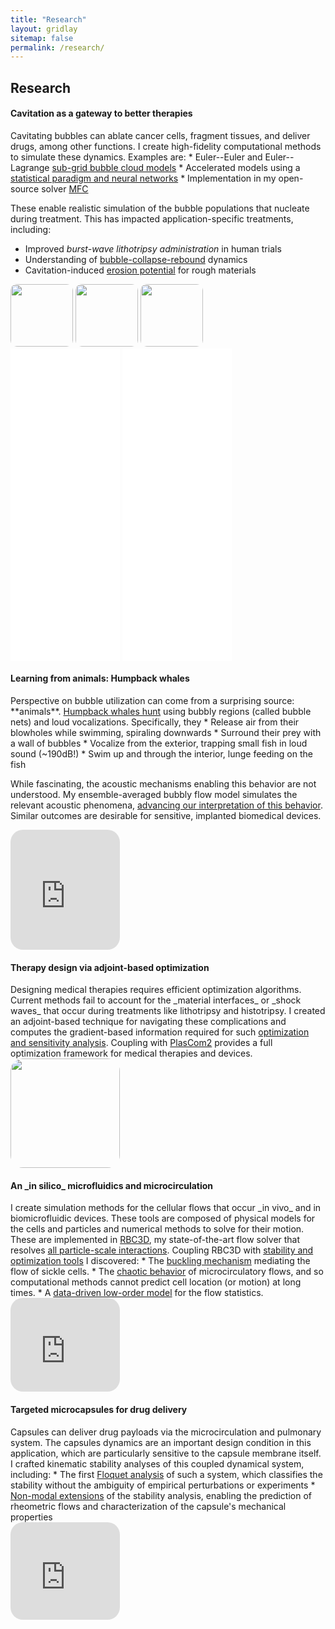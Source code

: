 ```yaml
---
title: "Research"
layout: gridlay
sitemap: false
permalink: /research/
---
```



## Research


<style>
img{
  border-radius: 10px;
}
.col-md-3 {
  margin-top:10px;
  margin-bottom:10px;
  padding:0px;
  display:block;
  overflow:hidden;
  text-align:center;
  display: table-cell;
  background: white;
  border-radius: 20px;
  height: auto;
  <!-- border: 1px solid black; -->
}
iframe {
  margin:0;
  padding:0;
  width: 175px;
  display: inline;
  vertical-align: middle;
}
</style>

<div class="jumbotron">
<div class="row align-items-end">
<div class="col-md-9 col-sm-12">
 <h4>Cavitation as a gateway to better therapies</h4>
Cavitating bubbles can ablate cancer cells, fragment tissues, and deliver drugs, among other functions.
I create high-fidelity computational methods to simulate these dynamics.
Examples are:
* Euler--Euler and Euler--Lagrange <a href="{{ site.url }}{{ site.baseurl }}/papers/bryngelson-IJMF-19.pdf" target="_blank">sub-grid bubble cloud models</a>
* Accelerated models using a <a href="{{ site.url }}{{ site.baseurl }}/papers/bryngelson-IJMF-20.pdf" target="_blank">statistical paradigm and neural networks</a>
* Implementation in my open-source solver <a href="{{ site.url }}{{ site.baseurl }}/papers/bryngelson-CPC-19.pdf" target="_blank">MFC</a>

These enable realistic simulation of the bubble populations that nucleate during treatment.
This has impacted application-specific treatments, including:
* Improved _burst-wave lithotripsy administration_ in human trials 
* Understanding of <a href="{{ site.url }}{{ site.baseurl }}/papers/bryngelson-JCP-20.pdf" target="_blank">bubble-collapse-rebound</a> dynamics
* Cavitation-induced <a href="{{ site.url }}{{ site.baseurl }}/papers/bryngelson-JFM-19.pdf" target="_blank">erosion potential</a> for rough materials
 

 
</div>
  
<div class="col-md-6 col-sm-12" style="background-color:transparent;">
  <img src="{{ site.url }}{{ site.baseurl }}/images/CU.png" width="100" />
  <img src="{{ site.url }}{{ site.baseurl }}/images/CU.png" width="100" /> 
  <img src="{{ site.url }}{{ site.baseurl }}/images/CU.png" width="100" />
</div> 
  
<div class="col-md-6 col-sm-12" style="background-color:transparent;">
  <iframe src="{{ site.url }}{{ site.baseurl }}/images/respic/cl1.mp4" height="500px" frameborder="0" allow="autoplay"></iframe>
  <iframe src="{{ site.url }}{{ site.baseurl }}/images/respic/cl1.mp4" height="500px" frameborder="0" allow="autoplay"></iframe>
</div>
</div>
</div>


<div class="jumbotron">
<div class="row align-items-end">
<div class="col-md-9 col-sm-12">
<h4>Learning from animals: Humpback whales</h4>
Perspective on bubble utilization can come from a surprising source: **animals**.
<a href="https://www.youtube.com/watch?v=Q8iDcLTD9wQ" target="_blank">Humpback whales hunt</a> using bubbly regions (called bubble nets) and loud vocalizations.
Specifically, they
* Release air from their blowholes while swimming, spiraling downwards
* Surround their prey with a wall of bubbles
* Vocalize from the exterior, trapping small fish in loud sound (~190dB!)
* Swim up and through the interior, lunge feeding on the fish

While fascinating, the acoustic mechanisms enabling this behavior are not understood.
My ensemble-averaged bubbly flow model simulates the relevant acoustic phenomena, <a href="{{ site.url }}{{ site.baseurl }}/papers/bryngelson-JASA-20.pdf" target="_blank">advancing our interpretation of this behavior</a>.
Similar outcomes are desirable for sensitive, implanted biomedical devices.
</div>
<div class="col-md-3 col-sm-12" >
  <iframe src="https://vimeo.com/700656395?autoplay=1&loop=1&autopause=0&muted=1&quality=240p&background=1" height="192px" frameborder="0" allow="autoplay"></iframe>
</div>
</div>
</div>
 

<div class="jumbotron">
<div class="row align-items-end">
<div class="col-md-9 col-sm-12">
 <h4>Therapy design via adjoint-based optimization</h4>
Designing medical therapies requires efficient optimization algorithms. 
Current methods fail to account for the _material interfaces_ or _shock waves_ that occur during treatments like lithotripsy and histotripsy.
I created an adjoint-based technique for navigating these complications and computes the gradient-based information required for such <a href="{{ site.url }}{{ site.baseurl }}/papers/bryngelson-xpacc18.pdf" target="_blank">optimization and sensitivity analysis</a>.
Coupling with <a href="{{ site.url }}{{ site.baseurl }}/software/" target="_blank">PlasCom2</a> provides a full optimization framework for medical therapies and devices.
</div>
<div class="col-md-3 col-sm-12" style="background-color:transparent" >
  <img src="{{ site.url }}{{ site.baseurl }}/images/respic/lithotripsy.jpg" width="175px"/>
</div>
</div>
</div>


<div class="jumbotron">
<div class="row align-items-end">
<div class="col-md-9 col-sm-12">
 <h4>An _in silico_ microfluidics and microcirculation</h4>
I create simulation methods for the cellular flows that occur _in vivo_ and in biomicrofluidic devices.
These tools are composed of physical models for the cells and particles and numerical methods to solve for their motion.
These are implemented in <a href="{{ site.url }}{{ site.baseurl }}/software/" target="_blank">RBC3D</a>, my state-of-the-art flow solver that resolves <a href="{{ site.url }}{{ site.baseurl }}/papers/bryngelson-PRF-16.pdf" target="_blank">all particle-scale interactions</a>.
Coupling RBC3D with <a href="{{ site.url }}{{ site.baseurl }}/papers/bryngelson-PRF-18.pdf" target="_blank">stability and optimization tools</a> I discovered:
* The <a href="{{ site.url }}{{ site.baseurl }}/papers/bryngelson-RA-16.pdf" target="_blank">buckling mechanism</a>  mediating the flow of sickle cells.
* The <a href="{{ site.url }}{{ site.baseurl }}/papers/bryngelson-PRE-19.pdf" target="_blank">chaotic behavior</a> of microcirculatory flows, and so computational methods cannot predict cell location (or motion) at long times.
* A <a href="{{ site.url }}{{ site.baseurl }}/papers/bryngelson-PRE-19.pdf" target="_blank">data-driven low-order model</a> for the flow statistics.
</div>
<div class="col-md-3 col-sm-12">
  <iframe src="https://player.vimeo.com/video/455887647?autoplay=1&loop=1&autopause=0&muted=1&quality=240p&background=1" frameborder="0" allow="autoplay"></iframe>
</div>
</div>
</div>

  <!-- <iframe src="https://player.vimeo.com/video/455887646?autoplay=1&loop=1&autopause=0&muted=1&quality=240p&background=1" frameborder="0" allow="autoplay"></iframe> -->
<!-- <div class="embed-container embed-container-spleen"> -->
<!-- </div> -->

<!-- <div class="embed-container embed-container-leuk"> -->
<!--   <iframe src="https://player.vimeo.com/video/455887647?autoplay=1&loop=1&autopause=0&muted=1&quality=240p&background=1" frameborder="0" allow="autoplay"></iframe> -->
<!-- </div> -->

<div class="jumbotron">
<div class="row align-items-end">
<div class="col-md-9 col-sm-12">
 <h4>Targeted microcapsules for drug delivery</h4>
Capsules can deliver drug payloads via the microcirculation and pulmonary system.
The capsules dynamics are an important design condition in this application, which are particularly sensitive to the capsule membrane itself.
I crafted kinematic stability analyses of this coupled dynamical system, including:
* The first <a href="{{ site.url }}{{ site.baseurl }}/papers/bryngelson-JFM-18.pdf" target="_blank">Floquet analysis</a> of such a system, which classifies the stability without the ambiguity of empirical perturbations or experiments
* <a href="{{ site.url }}{{ site.baseurl }}/papers/bryngelson-EJM-19.pdf" target="_blank">Non-modal extensions</a> of the stability analysis, enabling the prediction of rheometric flows and characterization of the capsule's mechanical properties
</div>
<div class="col-md-3 col-sm-12" >
  <iframe src="https://player.vimeo.com/video/455887720?autoplay=1&loop=1&autopause=0&muted=1&quality=240p&background=1" height="156px" frameborder="0" allow="autoplay"></iframe>
</div>
</div>
</div>

